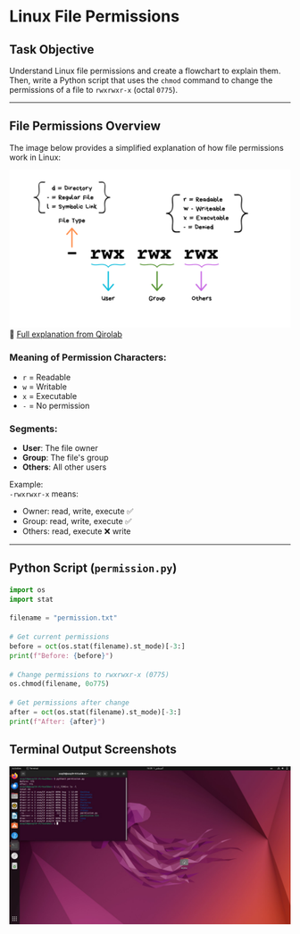 # Linux File Permissions 

##  Task Objective  
Understand Linux file permissions and create a flowchart to explain them. Then, write a Python script that uses the `chmod` command to change the permissions of a file to `rwxrwxr-x` (octal `0775`).

---

##  File Permissions Overview  

The image below provides a simplified explanation of how file permissions work in Linux:

![File Permissions Diagram](yxNrpKJ.png)  
🔗 [Full explanation from Qirolab](https://qirolab.com/posts/understanding-linux-file-permissions-and-ownership)

### Meaning of Permission Characters:
- `r` = Readable  
- `w` = Writable  
- `x` = Executable  
- `-` = No permission  

### Segments:
- **User**: The file owner  
- **Group**: The file's group  
- **Others**: All other users  

Example:  
`-rwxrwxr-x` means:
- Owner: read, write, execute ✅  
- Group: read, write, execute ✅  
- Others: read, execute ❌ write

---

##  Python Script (`permission.py`)

```python
import os
import stat

filename = "permission.txt"

# Get current permissions
before = oct(os.stat(filename).st_mode)[-3:]
print(f"Before: {before}")

# Change permissions to rwxrwxr-x (0775)
os.chmod(filename, 0o775)

# Get permissions after change
after = oct(os.stat(filename).st_mode)[-3:]
print(f"After: {after}") 
```

## Terminal Output Screenshots

![Screen](Screen.jpg)
